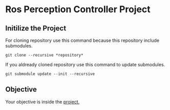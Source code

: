 # Ros Perception Controller Project
## Initilize the Project
For cloning repository use this command because this repository include submodules.
```
git clone --recursive *repository*
```
If you aldready cloned repository use this command to update submodules.
```
git submodule update --init --recursive
```
## Objective
Your objective is inside the [project.](src/perception_and_controller/README.md)